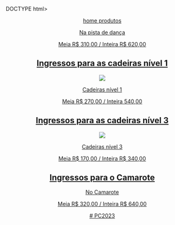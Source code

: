 DOCTYPE html>
<html lang="pt-br">
<head>
    <meta charset="UTF-8">
    <meta http-equiv="X-UA-Compatible" content="IE=edge">
    <meta name="viewport" content="width=device-width, initial-scale=1.0">
    <title> justinbieber.com</title>
    <link rel="justin.css" href="reset.css">
    <link rel="stylesheet" href="justin.css">
</head>
<body>
    <header>
        <nav>
          <a href="index.html"> home </a>
          <a href="Justin.html"> produtos </a>
          <a href="https://youtu.be/kffacxfA7G4?si=0IeXJLoVKcDsSKQA> música do Justin </a>
        </nav>
  </header>
<li>
    <h1>Ingressos para a Pista</h1>
    <img class="pista" src= "https://images.app.goo.gl/XeTzkpKJWN3iypKR6">
    <p>Na pista de dança</p>
    <p>Meia R$ 310,00 / Inteira R$ 620,00</p>
    <h1> Ingressos para as cadeiras nível 1</h1>
    <img class="cadeira 1" src= "https://images.app.goo.gl/HzjXMG2kwYxKkbGe8" >
    <p>Cadeiras nível 1</p>
    <p>Meia R$ 270,00 / Inteira 540,00</p>
    <h1>Ingressos para as cadeiras nível 3</h1>
    <img src="https://images.app.goo.gl/pRbKM1FqWgn7U4Ji8">
    <p>Cadeiras nível 3</p>
    <p>Meia R$ 170,00 / Inteira R$ 340,00</p>
    <h1> Ingressos para o Camarote</h1>
    <p> No Camarote</p>
    <p> Meia R$ 320,00 / Inteira R$ 640,00</p>
    </li>
</body>
</html> # PC2023